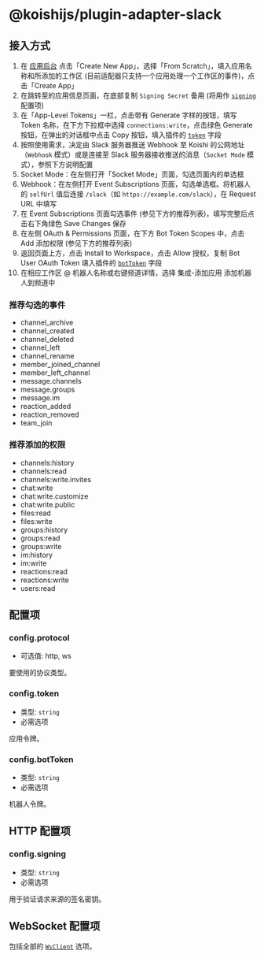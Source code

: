 # @koishijs/plugin-adapter-slack

## 接入方式

1. 在 [应用后台](https://api.slack.com/apps) 点击「Create New App」，选择「From Scratch」，填入应用名称和所添加的工作区 (目前适配器只支持一个应用处理一个工作区的事件)，点击「Create App」
2. 在跳转至的应用信息页面，在底部复制 `Signing Secret` 备用 (将用作 [`signing`](#config-signing) 配置项)
3. 在「App-Level Tokens」一栏，点击带有 Generate 字样的按钮，填写 Token 名称，在下方下拉框中选择 `connections:write`，点击绿色 Generate 按钮，在弹出的对话框中点击 Copy 按钮，填入插件的 [`token`](#config-token) 字段
4. 按照使用需求，决定由 Slack 服务器推送 Webhook 至 Koishi 的公网地址（`Webhook` 模式）或是连接至 Slack 服务器接收推送的消息（`Socket Mode` 模式），参照下方说明配置
5. Socket Mode：在左侧打开「Socket Mode」页面，勾选页面内的单选框
6. Webhook：在左侧打开 Event Subscriptions 页面，勾选单选框。将机器人的 `selfUrl` 值后连接 `/slack`（如 `https://example.com/slack`），在 Request URL 中填写
7. 在 Event Subscriptions 页面勾选事件 (参见下方的推荐列表)，填写完整后点击右下角绿色 Save Changes 保存
8. 在左侧 OAuth & Permissions 页面，在下方 Bot Token Scopes 中，点击 Add 添加权限 (参见下方的推荐列表)
9. 返回页面上方，点击 Install to Workspace，点击 Allow 授权，复制 Bot User OAuth Token 填入插件的 [`botToken`](#config-bottoken) 字段
10. 在相应工作区 @ 机器人名称或右键频道详情，选择 集成-添加应用 添加机器人到频道中

### 推荐勾选的事件

- channel_archive
- channel_created
- channel_deleted
- channel_left
- channel_rename
- member_joined_channel
- member_left_channel
- message.channels
- message.groups
- message.im
- reaction_added
- reaction_removed
- team_join

### 推荐添加的权限

- channels:history
- channels:read
- channels:write.invites
- chat:write
- chat:write.customize
- chat:write.public
- files:read
- files:write
- groups:history
- groups:read
- groups:write
- im:history
- im:write
- reactions:read
- reactions:write
- users:read

## 配置项

### config.protocol

- 可选值: http, ws

要使用的协议类型。

### config.token

- 类型: `string`
- 必需选项

应用令牌。

### config.botToken

- 类型: `string`
- 必需选项

机器人令牌。

## HTTP 配置项

### config.signing

- 类型: `string`
- 必需选项

用于验证请求来源的签名密钥。

## WebSocket 配置项

包括全部的 [`WsClient`](../../api/core/adapter.md#类：adapter-wsclient) 选项。
